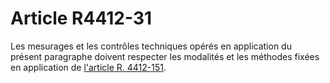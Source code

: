 # Article R4412-31

Les mesurages et les contrôles techniques opérés en application du présent paragraphe doivent respecter les modalités et les méthodes fixées en application de [l'article R. 4412-151][1].

 [1]: /affichCodeArticle.do?cidTexte=LEGITEXT000006072050&idArticle=LEGIARTI000018490744&dateTexte=&categorieLien=cid